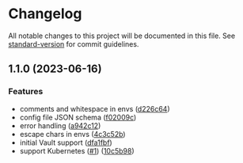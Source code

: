 # Changelog

All notable changes to this project will be documented in this file. See [standard-version](https://github.com/conventional-changelog/standard-version) for commit guidelines.

## 1.1.0 (2023-06-16)


### Features

* comments and whitespace in envs ([d226c64](https://github.com/rmarganti/scrtsync/commit/d226c64edfffb0a162436658852938880ac62d7c))
* config file JSON schema ([f02009c](https://github.com/rmarganti/scrtsync/commit/f02009c9ad5c8c640664c06891457b32c570327a))
* error handling ([a942c12](https://github.com/rmarganti/scrtsync/commit/a942c12baf5f31fe608d170c5ab7ab6a8205a2c7))
* escape chars in envs ([4c3c52b](https://github.com/rmarganti/scrtsync/commit/4c3c52b303e3430ba7df5d9988943365cd26620e))
* initial Vault support ([dfa1fbf](https://github.com/rmarganti/scrtsync/commit/dfa1fbfb0298702c373454b474c4a4571695e46b))
* support Kubernetes ([#1](https://github.com/rmarganti/scrtsync/issues/1)) ([10c5b98](https://github.com/rmarganti/scrtsync/commit/10c5b98b6d3aad87fc7c3aad7d99eaba53617316))
